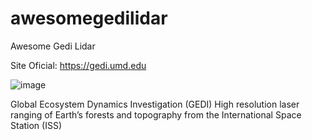 # awesomegedilidar
Awesome Gedi Lidar


Site Oficial: https://gedi.umd.edu

![image](https://user-images.githubusercontent.com/36390710/179752668-fcb95857-77e9-40e0-9acf-c44e119417a6.png)


Global Ecosystem Dynamics Investigation (GEDI)
High resolution laser ranging of Earth’s forests and topography from the International Space Station (ISS)

